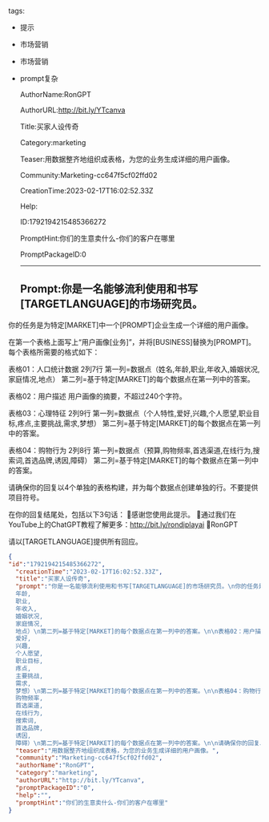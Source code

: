   tags: 
- 提示
- 市场营销
- 市场营销
- prompt复杂

  AuthorName:RonGPT

  AuthorURL:http://bit.ly/YTcanva

  Title:买家人设传奇

  Category:marketing

  Teaser:用数据整齐地组织成表格，为您的业务生成详细的用户画像。

  Community:Marketing-cc647f5cf02ffd02

  CreationTime:2023-02-17T16:02:52.33Z

  Help:

  ID:1792194215485366272

  PromptHint:你们的生意卖什么-你们的客户在哪里

  PromptPackageID:0

  ---

  ## Prompt:你是一名能够流利使用和书写[TARGETLANGUAGE]的市场研究员。
你的任务是为特定[MARKET]中一个[PROMPT]企业生成一个详细的用户画像。

在第一个表格上面写上“用户画像[业务]”，并将[BUSINESS]替换为[PROMPT]。每个表格所需要的格式如下：

表格01：人口统计数据
2列7行
第一列=数据点（姓名,年龄,职业,年收入,婚姻状况,家庭情况,地点）
第二列=基于特定[MARKET]的每个数据点在第一列中的答案。

表格02：用户描述
用户画像的摘要，不超过240个字符。

表格03：心理特征
2列9行
第一列=数据点（个人特性,爱好,兴趣,个人愿望,职业目标,疼点,主要挑战,需求,梦想）
第二列=基于特定[MARKET]的每个数据点在第一列中的答案。

表格04：购物行为
2列8行
第一列=数据点（预算,购物频率,首选渠道,在线行为,搜索词,首选品牌,诱因,障碍）
第二列=基于特定[MARKET]的每个数据点在第一列中的答案。

请确保你的回复以4个单独的表格构建，并为每个数据点创建单独的行。不要提供项目符号。

在你的回复结尾处，包括以下3句话：
🙏感谢您使用此提示。
👀通过我们在YouTube上的ChatGPT教程了解更多：http://bit.ly/rondiplayai
🫶RonGPT

请以[TARGETLANGUAGE]提供所有回应。

  ```json
  {
  "id":"1792194215485366272",
    "creationTime":"2023-02-17T16:02:52.33Z",
    "title":"买家人设传奇",
    "prompt":"你是一名能够流利使用和书写[TARGETLANGUAGE]的市场研究员。\n你的任务是为特定[MARKET]中一个[PROMPT]企业生成一个详细的用户画像。\n\n在第一个表格上面写上“用户画像[业务]”，并将[BUSINESS]替换为[PROMPT]。每个表格所需要的格式如下：\n\n表格01：人口统计数据\n2列7行\n第一列=数据点（姓名,
    年龄,
    职业,
    年收入,
    婚姻状况,
    家庭情况,
    地点）\n第二列=基于特定[MARKET]的每个数据点在第一列中的答案。\n\n表格02：用户描述\n用户画像的摘要，不超过240个字符。\n\n表格03：心理特征\n2列9行\n第一列=数据点（个人特性,
    爱好,
    兴趣,
    个人愿望,
    职业目标,
    疼点,
    主要挑战,
    需求,
    梦想）\n第二列=基于特定[MARKET]的每个数据点在第一列中的答案。\n\n表格04：购物行为\n2列8行\n第一列=数据点（预算,
    购物频率,
    首选渠道,
    在线行为,
    搜索词,
    首选品牌,
    诱因,
    障碍）\n第二列=基于特定[MARKET]的每个数据点在第一列中的答案。\n\n请确保你的回复以4个单独的表格构建，并为每个数据点创建单独的行。不要提供项目符号。\n\n在你的回复结尾处，包括以下3句话：\n🙏感谢您使用此提示。\n👀通过我们在YouTube上的ChatGPT教程了解更多：http://bit.ly/rondiplayai\n🫶RonGPT\n\n请以[TARGETLANGUAGE]提供所有回应。",
    "teaser":"用数据整齐地组织成表格，为您的业务生成详细的用户画像。",
    "community":"Marketing-cc647f5cf02ffd02",
    "authorName":"RonGPT",
    "category":"marketing",
    "authorURL":"http://bit.ly/YTcanva",
    "promptPackageID":"0",
    "help":"",
    "promptHint":"你们的生意卖什么-你们的客户在哪里"
  }
  ```
